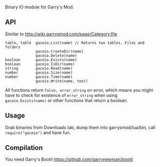 Binary IO module for Garry's Mod.

## API
Similar to http://wiki.garrysmod.com/page/Category:file
```
table, table  gaceio.List(name) // Returns two tables. Files and folders
              gaceio.CreateDir(name)
              gaceio.Delete(name)
boolean       gaceio.Exists(name)
boolean       gaceio.IsDir(name)
string        gaceio.Read(name)
number        gaceio.Size(name)
number        gaceio.Time(name)
              gaceio.Write(name, text)
```
All functions return ```false, error_string``` on error, which means you might have to check for existence of ```error_string``` when using ```gaceio.Exists(name)``` or other functions that return a boolean.

## Usage
Grab binaries from Downloads tab, dump them into garrysmod/lua/bin, call ```require("gaceio")``` and have fun.

## Compilation
You need Garry's Bootil https://github.com/garrynewman/bootil
